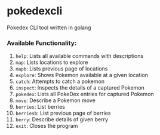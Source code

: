 # pokedexcli

Pokedex CLI tool written in golang

### Available Functionality:

1. `help`: Lists all available commands with descriptions
1. `map`: Lists locations to explore
1. `mapb`: Lists previous page of locations
1. `explore`: Shows Pokemon available at a given location
1. `catch`: Attempts to catch a pokemon
1. `inspect`: Inspects the details of a captured Pokemon
1. `pokedex`: Lists all PokeDex entries for captured Pokemon
1. `move`: Describe a Pokemon move
1. `berries`: List berries
1. `berriesb`: List previous page of berries
1. `berry`: Describe details of given berry
1. `exit`: Closes the program

